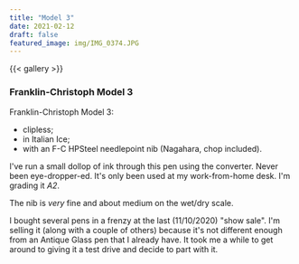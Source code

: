 ```yaml
---
title: "Model 3"
date: 2021-02-12
draft: false
featured_image: img/IMG_0374.JPG
---
```


{{< gallery >}}

### Franklin-Christoph Model 3

Franklin-Christoph Model 3:
- clipless;
- in Italian Ice;
- with an F-C HPSteel needlepoint nib (Nagahara, chop included).

I've run a small dollop of ink through this pen using the converter.
Never been eye-dropper-ed.  It's only been used at my work-from-home
desk.  I'm grading it _A2_.

The nib is *very* fine and about medium on the wet/dry scale.

I bought several pens in a frenzy at the last (11/10/2020) "show
sale".  I'm selling it (along with a couple of others) because it's
not different enough from an Antique Glass pen that I already have.
It took me a while to get around to giving it a test drive and decide
to part with it.
